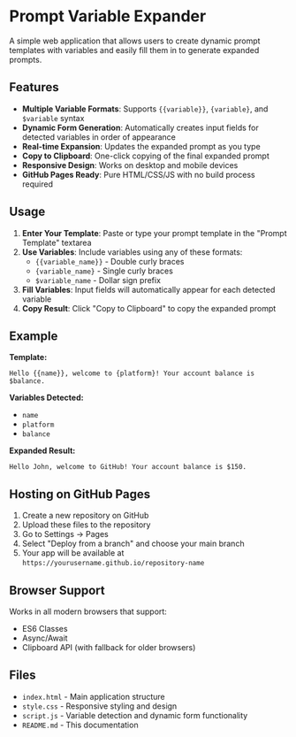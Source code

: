 # Prompt Variable Expander

A simple web application that allows users to create dynamic prompt templates with variables and easily fill them in to generate expanded prompts.

## Features

- **Multiple Variable Formats**: Supports `{{variable}}`, `{variable}`, and `$variable` syntax
- **Dynamic Form Generation**: Automatically creates input fields for detected variables in order of appearance
- **Real-time Expansion**: Updates the expanded prompt as you type
- **Copy to Clipboard**: One-click copying of the final expanded prompt
- **Responsive Design**: Works on desktop and mobile devices
- **GitHub Pages Ready**: Pure HTML/CSS/JS with no build process required

## Usage

1. **Enter Your Template**: Paste or type your prompt template in the "Prompt Template" textarea
2. **Use Variables**: Include variables using any of these formats:
   - `{{variable_name}}` - Double curly braces
   - `{variable_name}` - Single curly braces  
   - `$variable_name` - Dollar sign prefix
3. **Fill Variables**: Input fields will automatically appear for each detected variable
4. **Copy Result**: Click "Copy to Clipboard" to copy the expanded prompt

## Example

**Template:**
```
Hello {{name}}, welcome to {platform}! Your account balance is $balance.
```

**Variables Detected:**
- `name`
- `platform` 
- `balance`

**Expanded Result:**
```
Hello John, welcome to GitHub! Your account balance is $150.
```

## Hosting on GitHub Pages

1. Create a new repository on GitHub
2. Upload these files to the repository
3. Go to Settings → Pages
4. Select "Deploy from a branch" and choose your main branch
5. Your app will be available at `https://yourusername.github.io/repository-name`

## Browser Support

Works in all modern browsers that support:
- ES6 Classes
- Async/Await
- Clipboard API (with fallback for older browsers)

## Files

- `index.html` - Main application structure
- `style.css` - Responsive styling and design
- `script.js` - Variable detection and dynamic form functionality
- `README.md` - This documentation